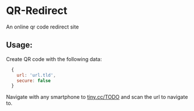 # QR-Redirect
An online qr code redirect site

## Usage:
Create QR code with the following data:
```javascript
  {
    url: 'url.tld',
    secure: false
  }
```
Navigate with any smartphone to [tiny.cc/TODO](http://TODO) and scan the url to navigate to.
